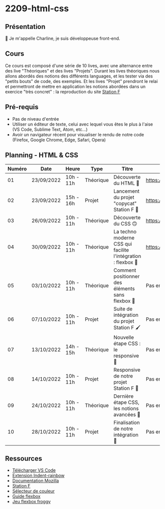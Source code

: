 # 2209-html-css

## Présentation

👋 Je m'appelle Charline, je suis développeuse front-end.

## Cours

Ce cours est composé d'une série de 10 lives, avec une alternance entre des live "Théoriques" et des lives "Projets".
Durant les lives théoriques nous allons abordés des notions des différents languages, et les tester via des "petits bouts" de code, des exemples.
Et les lives "Projet" prendront le relai et permettront de mettre en application les notions abordées dans un exercice "très concret" : la reproduction du site [Station F](https://stationf.co/)

## Pré-requis

- Pas de niveau d'entrée
- Utiliser un éditeur de texte, celui avec lequel vous êtes le plus à l'aise (VS Code, Sublime Text, Atom, etc...)
- Avoir un navigateur récent pour visualiser le rendu de notre code (Firefox, Google Chrome, Edge, Safari, Opera)

## Planning - HTML & CSS

| Numéro | Date       | Heure     | Type      | Titre                                                         | Replay                |
| ------ | ---------- | --------- | --------- | ------------------------------------------------------------- | --------------------- |
| 01     | 23/09/2022 | 10h - 11h | Théorique | Découverte du HTML 🙂                                         | https://app.studi.fr/#/dashboard/events/38691/replay |
| 02     | 23/09/2022 | 15h - 16h | Projet    | Lancement du projet "copycat" Station F 🙌                    | https://app.studi.fr/#/dashboard/events/38693/replay |
| 03     | 26/09/2022 | 10h - 11h | Théorique | Découverte du CSS 🙃                                          | https://app.studi.fr/#/dashboard/events/38694/replay |
| 04     | 30/09/2022 | 10h - 11h | Théorique | La techno moderne CSS qui facilite l'intégration : flexbox 🚀 | https://app.studi.fr/#/dashboard/events/38695/replay |
| 05     | 03/10/2022 | 10h - 11h | Théorique | Comment positionner des éléments sans flexbox 🤔              | Pas encore disponible |
| 06     | 07/10/2022 | 10h - 11h | Projet    | Suite de intégration du projet Station F 🖌                    | Pas encore disponible |
| 07     | 13/10/2022 | 14h - 15h | Théorique | Nouvelle étape CSS : le responsive 🧐                         | Pas encore disponible |
| 08     | 14/10/2022 | 10h - 11h | Projet    | Responsive de notre projet Station F 📱                       | Pas encore disponible |
| 09     | 24/10/2022 | 10h - 11h | Théorique | Dernière étape CSS, les notions avancées 💃                   | Pas encore disponible |
| 10     | 28/10/2022 | 10h - 11h | Projet    | Finalisation de notre intégration 🥳                          | Pas encore disponible |

## Ressources

- [Télécharger VS Code](https://code.visualstudio.com/)  
- [Extension Indent-rainbow](https://marketplace.visualstudio.com/items?itemName=oderwat.indent-rainbow)  
- [Documentation Mozilla](https://developer.mozilla.org/fr/)  
- [Station F](https://stationf.co/)  
- [Sélecteur de couleur](https://htmlcolorcodes.com/fr/selecteur-de-couleur/)  
- [Guide flexbox](https://css-tricks.com/snippets/css/a-guide-to-flexbox/)  
- [Jeu flexbox froggy](https://flexboxfroggy.com/#fr)
